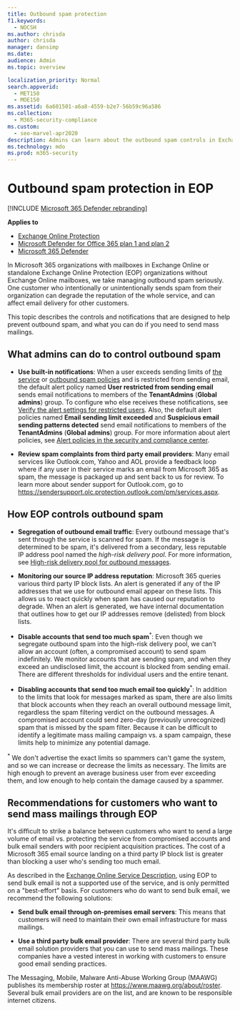 ```yaml
---
title: Outbound spam protection
f1.keywords: 
  - NOCSH
ms.author: chrisda
author: chrisda
manager: dansimp
ms.date: 
audience: Admin
ms.topic: overview

localization_priority: Normal
search.appverid: 
  - MET150
  - MOE150
ms.assetid: 6a601501-a6a8-4559-b2e7-56b59c96a586
ms.collection: 
  - M365-security-compliance
ms.custom: 
  - seo-marvel-apr2020
description: Admins can learn about the outbound spam controls in Exchange Online Protection (EOP), and what to do if you need to send mass mailings.
ms.technology: mdo
ms.prod: m365-security
---
```


# Outbound spam protection in EOP

[!INCLUDE [Microsoft 365 Defender rebranding](../includes/microsoft-defender-for-office.md)]

**Applies to**
- [Exchange Online Protection](exchange-online-protection-overview.md)
- [Microsoft Defender for Office 365 plan 1 and plan 2](defender-for-office-365.md)
- [Microsoft 365 Defender](../defender/microsoft-365-defender.md)

In Microsoft 365 organizations with mailboxes in Exchange Online or standalone Exchange Online Protection (EOP) organizations without Exchange Online mailboxes, we take managing outbound spam seriously. One customer who intentionally or unintentionally sends spam from their organization can degrade the reputation of the whole service, and can affect email delivery for other customers.

This topic describes the controls and notifications that are designed to help prevent outbound spam, and what you can do if you need to send mass mailings.

## What admins can do to control outbound spam

- **Use built-in notifications**: When a user exceeds sending limits of [the service](https://docs.microsoft.com/office365/servicedescriptions/exchange-online-service-description/exchange-online-limits#sending-limits-across-office-365-options) or [outbound spam policies](configure-the-outbound-spam-policy.md) and is restricted from sending email, the default alert policy named **User restricted from sending email** sends email notifications to members of the **TenantAdmins** (**Global admins**) group. To configure who else receives these notifications, see [Verify the alert settings for restricted users](removing-user-from-restricted-users-portal-after-spam.md#verify-the-alert-settings-for-restricted-users). Also, the default alert policies named **Email sending limit exceeded** and **Suspicious email sending patterns detected** send email notifications to members of the **TenantAdmins** (**Global admins**) group. For more information about alert policies, see [Alert policies in the security and compliance center](../../compliance/alert-policies.md).

- **Review spam complaints from third party email providers**: Many email services like Outlook.com, Yahoo and AOL provide a feedback loop where if any user in their service marks an email from Microsoft 365 as spam, the message is packaged up and sent back to us for review. To learn more about sender support for Outlook.com, go to <https://sendersupport.olc.protection.outlook.com/pm/services.aspx>.

## How EOP controls outbound spam

- **Segregation of outbound email traffic**: Every outbound message that's sent through the service is scanned for spam. If the message is determined to be spam, it's delivered from a secondary, less reputable IP address pool named the _high-risk delivery pool_. For more information, see [High-risk delivery pool for outbound messages](high-risk-delivery-pool-for-outbound-messages.md).

- **Monitoring our source IP address reputation**: Microsoft 365 queries various third party IP block lists. An alert is generated if any of the IP addresses that we use for outbound email appear on these lists. This allows us to react quickly when spam has caused our reputation to degrade. When an alert is generated, we have internal documentation that outlines how to get our IP addresses remove (delisted) from block lists.

- **Disable accounts that send too much spam**<sup>\*</sup>: Even though we segregate outbound spam into the high-risk delivery pool, we can't allow an account (often, a compromised account) to send spam indefinitely. We monitor accounts that are sending spam, and when they exceed an undisclosed limit, the account is blocked from sending email. There are different thresholds for individual users and the entire tenant.

- **Disabling accounts that send too much email too quickly**<sup>\*</sup>: In addition to the limits that look for messages marked as spam, there are also limits that block accounts when they reach an overall outbound message limit, regardless the spam filtering verdict on the outbound messages. A compromised account could send zero-day (previously unrecognized) spam that is missed by the spam filter. Because it can be difficult to identify a legitimate mass mailing campaign vs. a spam campaign, these limits help to minimize any potential damage.

<sup>\*</sup> We don't advertise the exact limits so spammers can't game the system, and so we can increase or decrease the limits as necessary. The limits are high enough to prevent an average business user from ever exceeding them, and low enough to help contain the damage caused by a spammer.

## Recommendations for customers who want to send mass mailings through EOP

It's difficult to strike a balance between customers who want to send a large volume of email vs. protecting the service from compromised accounts and bulk email senders with poor recipient acquisition practices. The cost of a Microsoft 365 email source landing on a third party IP block list is greater than blocking a user who's sending too much email.

As described in the [Exchange Online Service Description](https://docs.microsoft.com/office365/servicedescriptions/exchange-online-service-description/exchange-online-limits), using EOP to send bulk email is not a supported use of the service, and is only permitted on a "best-effort" basis. For customers who do want to send bulk email, we recommend the following solutions:

- **Send bulk email through on-premises email servers**: This means that customers will need to maintain their own email infrastructure for mass mailings.

- **Use a third party bulk email provider**: There are several third party bulk email solution providers that you can use to send mass mailings. These companies have a vested interest in working with customers to ensure good email sending practices.

The Messaging, Mobile, Malware Anti-Abuse Working Group (MAAWG) publishes its membership roster at <https://www.maawg.org/about/roster>. Several bulk email providers are on the list, and are known to be responsible internet citizens.
